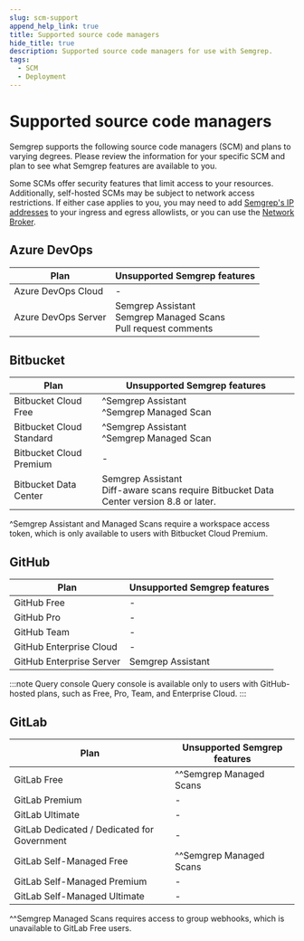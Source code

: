 ```yaml
---
slug: scm-support
append_help_link: true
title: Supported source code managers
hide_title: true
description: Supported source code managers for use with Semgrep.
tags:
  - SCM
  - Deployment
---
```


# Supported source code managers

Semgrep supports the following source code managers (SCM) and plans to varying degrees. Please review the information for your specific SCM and plan to see what Semgrep features are available to you.

Some SCMs offer security features that limit access to your resources. Additionally, self-hosted SCMs may be subject to network access restrictions. If either case applies to you, you may need to add [Semgrep's IP addresses](/deployment/checklist#ip-addresses) to your ingress and egress allowlists, or you can use the [Network Broker](/semgrep-ci/network-broker).

## Azure DevOps

| Plan | Unsupported Semgrep features |
| - | - |
| Azure DevOps Cloud | - |
| Azure DevOps Server | Semgrep Assistant<br /> Semgrep Managed Scans<br /> Pull request comments |

## Bitbucket

| Plan | Unsupported Semgrep features |
| - | - |
| Bitbucket Cloud Free | ^Semgrep Assistant<br /> ^Semgrep Managed Scan |
| Bitbucket Cloud Standard | ^Semgrep Assistant<br /> ^Semgrep Managed Scan |
| Bitbucket Cloud Premium | - |
| Bitbucket Data Center | Semgrep Assistant<br /> Diff-aware scans require Bitbucket Data Center version 8.8 or later. |

^Semgrep Assistant and Managed Scans require a workspace access token, which is only available to users with Bitbucket Cloud Premium.

## GitHub

| Plan | Unsupported Semgrep features |
| - | - |
| GitHub Free | - |
| GitHub Pro | - |
| GitHub Team | - |
| GitHub Enterprise Cloud | - |
| GitHub Enterprise Server | Semgrep Assistant |

:::note Query console
Query console is available only to users with GitHub-hosted plans, such as Free, Pro, Team, and Enterprise Cloud.
:::

## GitLab

| Plan | Unsupported Semgrep features |
| - | - |
| GitLab Free | ^^Semgrep Managed Scans |
| GitLab Premium | - |
| GitLab Ultimate | - |
| GitLab Dedicated / Dedicated for Government | - |
| GitLab Self-Managed Free | ^^Semgrep Managed Scans |
| GitLab Self-Managed Premium | - |
| GitLab Self-Managed Ultimate | - |

^^Semgrep Managed Scans requires access to group webhooks, which is unavailable to GitLab Free users. 